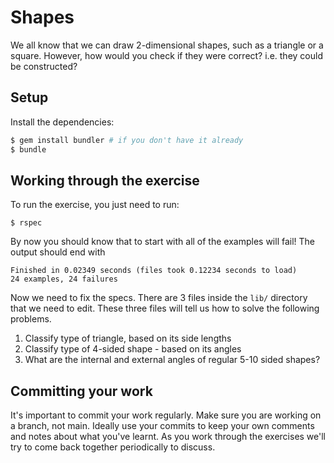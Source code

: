 # Shapes

We all know that we can draw 2-dimensional shapes, such as a triangle or a square. However, how would
you check if they were correct? i.e. they could be constructed?

## Setup

Install the dependencies:

```bash
$ gem install bundler # if you don't have it already
$ bundle
```

## Working through the exercise

To run the exercise, you just need to run:

```
$ rspec
```

By now you should know that to start with all of the examples will fail! The output should end with

```
Finished in 0.02349 seconds (files took 0.12234 seconds to load)
24 examples, 24 failures
```

Now we need to fix the specs. There are 3 files inside the `lib/` directory that we need to edit.
These three files will tell us how to solve the following problems.

1. Classify type of triangle, based on its side lengths
1. Classify type of 4-sided shape - based on its angles
1. What are the internal and external angles of regular 5-10 sided shapes?

## Committing your work

It's important to commit your work regularly. Make sure you are working on a
branch, not main. Ideally use your commits to keep your own
comments and notes about what you've learnt. As you work through the exercises
we'll try to come back together periodically to discuss.

